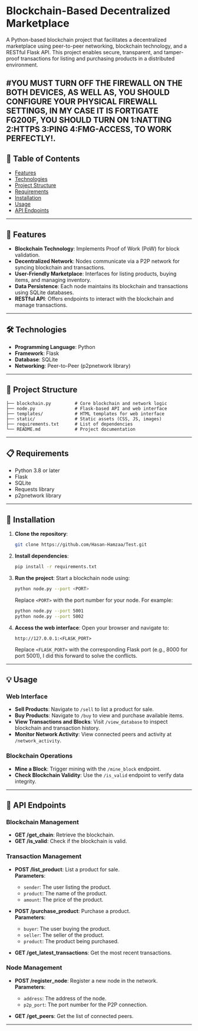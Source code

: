 
# Blockchain-Based Decentralized Marketplace

A Python-based blockchain project that facilitates a decentralized marketplace using peer-to-peer networking, blockchain technology, and a RESTful Flask API. This project enables secure, transparent, and tamper-proof transactions for listing and purchasing products in a distributed environment.

#YOU MUST TURN OFF THE FIREWALL ON THE BOTH DEVICES, AS WELL AS, YOU SHOULD CONFIGURE YOUR PHYSICAL FIREWALL SETTINGS, IN MY CASE IT IS FORTIGATE FG200F, YOU SHOULD TURN ON 1:NATTING 2:HTTPS 3:PING 4:FMG-ACCESS, TO WORK PERFECTLY!.
---

## 📝 Table of Contents

- [Features](#features)
- [Technologies](#technologies)
- [Project Structure](#project-structure)
- [Requirements](#requirements)
- [Installation](#installation)
- [Usage](#usage)
- [API Endpoints](#api-endpoints)


---

## 🌟 Features

- **Blockchain Technology**: Implements Proof of Work (PoW) for block validation.
- **Decentralized Network**: Nodes communicate via a P2P network for syncing blockchain and transactions.
- **User-Friendly Marketplace**: Interfaces for listing products, buying items, and managing inventory.
- **Data Persistence**: Each node maintains its blockchain and transactions using SQLite databases.
- **RESTful API**: Offers endpoints to interact with the blockchain and manage transactions.

---

## 🛠 Technologies

- **Programming Language**: Python
- **Framework**: Flask
- **Database**: SQLite
- **Networking**: Peer-to-Peer (p2pnetwork library)

---

## 📂 Project Structure

```plaintext
├── blockchain.py         # Core blockchain and network logic
├── node.py               # Flask-based API and web interface
├── templates/            # HTML templates for web interface
├── static/               # Static assets (CSS, JS, images)
├── requirements.txt      # List of dependencies
└── README.md             # Project documentation
```

---

## 📋 Requirements

- Python 3.8 or later
- Flask
- SQLite
- Requests library
- p2pnetwork library

---

## 🚀 Installation

1. **Clone the repository**:
   ```bash
   git clone https://github.com/Hasan-Hamzaa/Test.git
   ```

2. **Install dependencies**:
   ```bash
   pip install -r requirements.txt
   ```

3. **Run the project**:
   Start a blockchain node using:
   ```bash
   python node.py --port <PORT>
   ```
   Replace `<PORT>` with the port number for your node. For example:
   ```bash
   python node.py --port 5001
   python node.py --port 5002
   ```

4. **Access the web interface**:
   Open your browser and navigate to:
   ```
   http://127.0.0.1:<FLASK_PORT>
   ```
   Replace `<FLASK_PORT>` with the corresponding Flask port (e.g., 8000 for port 5001), I did this forward to solve the conflicts.

---

## 💡 Usage

### Web Interface
- **Sell Products**: Navigate to `/sell` to list a product for sale.
- **Buy Products**: Navigate to `/buy` to view and purchase available items.
- **View Transactions and Blocks**: Visit `/view_database` to inspect blockchain and transaction history.
- **Monitor Network Activity**: View connected peers and activity at `/network_activity`.

### Blockchain Operations
- **Mine a Block**: Trigger mining with the `/mine_block` endpoint.
- **Check Blockchain Validity**: Use the `/is_valid` endpoint to verify data integrity.

---

## 🔗 API Endpoints

### Blockchain Management
- **GET /get_chain**: Retrieve the blockchain.
- **GET /is_valid**: Check if the blockchain is valid.

### Transaction Management
- **POST /list_product**: List a product for sale.  
  **Parameters**:
  - `sender`: The user listing the product.
  - `product`: The name of the product.
  - `amount`: The price of the product.

- **POST /purchase_product**: Purchase a product.  
  **Parameters**:
  - `buyer`: The user buying the product.
  - `seller`: The seller of the product.
  - `product`: The product being purchased.

- **GET /get_latest_transactions**: Get the most recent transactions.

### Node Management
- **POST /register_node**: Register a new node in the network.  
  **Parameters**:
  - `address`: The address of the node.
  - `p2p_port`: The port number for the P2P connection.

- **GET /get_peers**: Get the list of connected peers.

---


